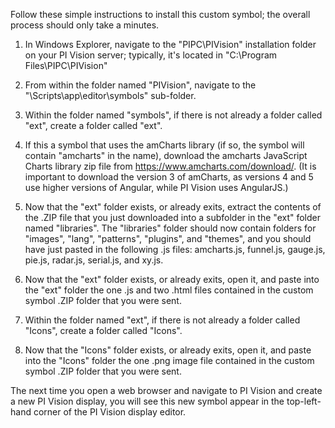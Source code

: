 Follow these simple instructions to install this custom symbol; the overall process should only take a minutes.

1. In Windows Explorer, navigate to the "PIPC\PIVision" installation folder on your PI Vision server; typically, it's located in "C:\Program Files\PIPC\PIVision"

2. From within the folder named "PIVision", navigate to the "\Scripts\app\editor\symbols" sub-folder.  

3. Within the folder named "symbols", if there is not already a folder called "ext", create a folder called "ext".  

4. If this a symbol that uses the amCharts library (if so, the symbol will contain "amcharts" in the name), download the amcharts JavaScript Charts library zip file from https://www.amcharts.com/download/. (It is important to download the version 3 of amCharts, as versions 4 and 5 use higher versions of Angular, while PI Vision uses AngularJS.)

6. Now that the "ext" folder exists, or already exits, extract the contents of the .ZIP file that you just downloaded into a subfolder in the "ext" folder named "libraries".  The "libraries" folder should now contain folders for "images", "lang", "patterns", "plugins", and "themes", and you should have just pasted in the following .js files: amcharts.js, funnel.js, gauge.js, pie.js, radar.js, serial.js, and xy.js.

7. Now that the "ext" folder exists, or already exits, open it, and paste into the "ext" folder the one .js and two .html files contained in the custom symbol .ZIP folder that you were sent.

8. Within the folder named "ext", if there is not already a folder called "Icons", create a folder called "Icons".  

9. Now that the "Icons" folder exists, or already exits, open it, and paste into the "Icons" folder the one .png image file contained in the custom symbol .ZIP folder that you were sent.

The next time you open a web browser and navigate to PI Vision and create a new PI Vision display, you will see this new symbol appear in the top-left-hand corner of the PI Vision display editor.
